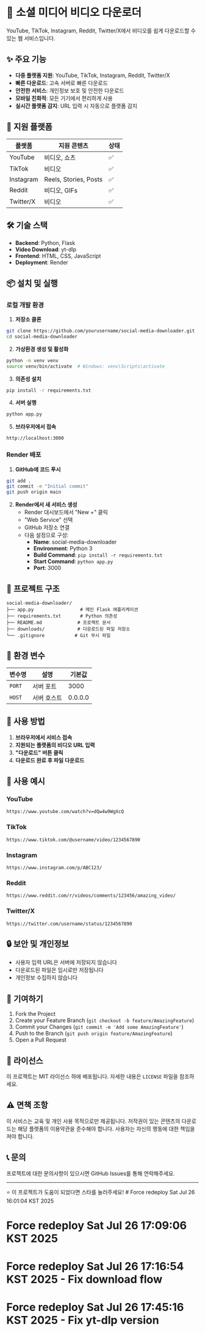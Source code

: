 # 🎥 소셜 미디어 비디오 다운로더

YouTube, TikTok, Instagram, Reddit, Twitter/X에서 비디오를 쉽게 다운로드할 수 있는 웹 서비스입니다.

## ✨ 주요 기능

- **다중 플랫폼 지원**: YouTube, TikTok, Instagram, Reddit, Twitter/X
- **빠른 다운로드**: 고속 서버로 빠른 다운로드
- **안전한 서비스**: 개인정보 보호 및 안전한 다운로드
- **모바일 친화적**: 모든 기기에서 편리하게 사용
- **실시간 플랫폼 감지**: URL 입력 시 자동으로 플랫폼 감지

## 🚀 지원 플랫폼

| 플랫폼 | 지원 콘텐츠 | 상태 |
|--------|-------------|------|
| YouTube | 비디오, 쇼츠 | ✅ |
| TikTok | 비디오 | ✅ |
| Instagram | Reels, Stories, Posts | ✅ |
| Reddit | 비디오, GIFs | ✅ |
| Twitter/X | 비디오 | ✅ |

## 🛠️ 기술 스택

- **Backend**: Python, Flask
- **Video Download**: yt-dlp
- **Frontend**: HTML, CSS, JavaScript
- **Deployment**: Render

## 📦 설치 및 실행

### 로컬 개발 환경

1. **저장소 클론**
```bash
git clone https://github.com/yourusername/social-media-downloader.git
cd social-media-downloader
```

2. **가상환경 생성 및 활성화**
```bash
python -m venv venv
source venv/bin/activate  # Windows: venv\Scripts\activate
```

3. **의존성 설치**
```bash
pip install -r requirements.txt
```

4. **서버 실행**
```bash
python app.py
```

5. **브라우저에서 접속**
```
http://localhost:3000
```

### Render 배포

1. **GitHub에 코드 푸시**
```bash
git add .
git commit -m "Initial commit"
git push origin main
```

2. **Render에서 새 서비스 생성**
   - Render 대시보드에서 "New +" 클릭
   - "Web Service" 선택
   - GitHub 저장소 연결
   - 다음 설정으로 구성:
     - **Name**: social-media-downloader
     - **Environment**: Python 3
     - **Build Command**: `pip install -r requirements.txt`
     - **Start Command**: `python app.py`
     - **Port**: 3000

## 📁 프로젝트 구조

```
social-media-downloader/
├── app.py                 # 메인 Flask 애플리케이션
├── requirements.txt       # Python 의존성
├── README.md             # 프로젝트 문서
├── downloads/            # 다운로드된 파일 저장소
└── .gitignore           # Git 무시 파일
```

## 🔧 환경 변수

| 변수명 | 설명 | 기본값 |
|--------|------|--------|
| `PORT` | 서버 포트 | 3000 |
| `HOST` | 서버 호스트 | 0.0.0.0 |

## 🚀 사용 방법

1. **브라우저에서 서비스 접속**
2. **지원되는 플랫폼의 비디오 URL 입력**
3. **"다운로드" 버튼 클릭**
4. **다운로드 완료 후 파일 다운로드**

## 📝 사용 예시

### YouTube
```
https://www.youtube.com/watch?v=dQw4w9WgXcQ
```

### TikTok
```
https://www.tiktok.com/@username/video/1234567890
```

### Instagram
```
https://www.instagram.com/p/ABC123/
```

### Reddit
```
https://www.reddit.com/r/videos/comments/123456/amazing_video/
```

### Twitter/X
```
https://twitter.com/username/status/1234567890
```

## 🔒 보안 및 개인정보

- 사용자 입력 URL은 서버에 저장되지 않습니다
- 다운로드된 파일은 임시로만 저장됩니다
- 개인정보 수집하지 않습니다

## 🤝 기여하기

1. Fork the Project
2. Create your Feature Branch (`git checkout -b feature/AmazingFeature`)
3. Commit your Changes (`git commit -m 'Add some AmazingFeature'`)
4. Push to the Branch (`git push origin feature/AmazingFeature`)
5. Open a Pull Request

## 📄 라이선스

이 프로젝트는 MIT 라이선스 하에 배포됩니다. 자세한 내용은 `LICENSE` 파일을 참조하세요.

## ⚠️ 면책 조항

이 서비스는 교육 및 개인 사용 목적으로만 제공됩니다. 저작권이 있는 콘텐츠의 다운로드는 해당 플랫폼의 이용약관을 준수해야 합니다. 사용자는 자신의 행동에 대한 책임을 져야 합니다.

## 📞 문의

프로젝트에 대한 문의사항이 있으시면 GitHub Issues를 통해 연락해주세요.

---

⭐ 이 프로젝트가 도움이 되었다면 스타를 눌러주세요! # Force redeploy Sat Jul 26 16:01:04 KST 2025
# Force redeploy Sat Jul 26 17:09:06 KST 2025
# Force redeploy Sat Jul 26 17:16:54 KST 2025 - Fix download flow
# Force redeploy Sat Jul 26 17:45:16 KST 2025 - Fix yt-dlp version
